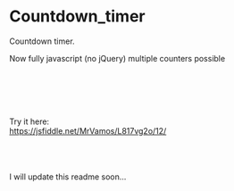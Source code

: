 # Countdown_timer
Countdown timer.

Now fully javascript (no jQuery) multiple counters possible


<br><br><br><br>

Try it here:<br>
https://jsfiddle.net/MrVamos/L817vg2o/12/

<br>
<br>
<br>
I will update this readme soon...